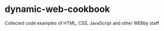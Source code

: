 dynamic-web-cookbook
====================

Collected code examples of HTML, CSS, JavaScript and other WEBby staff
